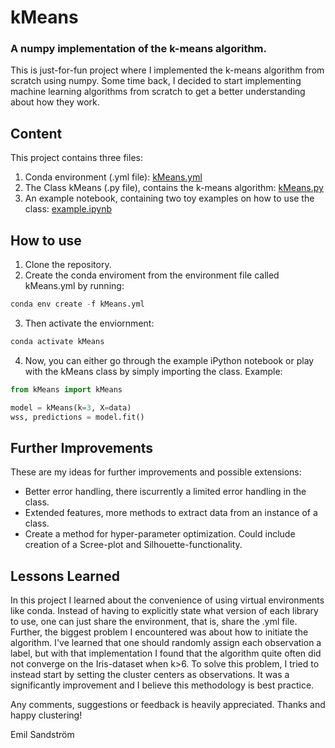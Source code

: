 # kMeans

### A numpy implementation of the k-means algorithm.
This is just-for-fun project where I implemented the k-means algorithm from scratch using numpy. Some time back, I decided to start implementing machine learning algorithms from scratch to get a better understanding about how they work.


## Content
This project contains three files:
1. Conda environment (.yml file): [kMeans.yml](https://github.com/EmpanS/ML-from-Scratch/blob/master/kMeans/kMeans.yml)
2. The Class kMeans (.py file), contains the k-means algorithm: [kMeans.py](https://github.com/EmpanS/ML-from-Scratch/blob/master/kMeans/kMeans.py)
3. An example notebook, containing two toy examples on how to use the class: [example.ipynb](https://github.com/EmpanS/ML-from-Scratch/blob/master/kMeans/example.ipynb)

## How to use
1. Clone the repository.
2. Create the conda enviroment from the environment file called kMeans.yml by running:
```python
conda env create -f kMeans.yml
```
3. Then activate the enviornment:
```python
conda activate kMeans
```
4. Now, you can either go through the example iPython notebook or play with the kMeans class by simply importing the class. Example:
```python
from kMeans import kMeans

model = kMeans(k=3, X=data)
wss, predictions = model.fit()
```

## Further Improvements
These are my ideas for further improvements and possible extensions:
- Better error handling, there iscurrently a limited error handling in the class.
- Extended features, more methods to extract data from an instance of a class.
- Create a method for hyper-parameter optimization. Could include creation of a Scree-plot and Silhouette-functionality. 

## Lessons Learned
In this project I learned about the convenience of using virtual environments like conda. Instead of having to explicitly state what version of each library to use, one can just share the environment, that is, share the .yml file. Further, the biggest problem I encountered was about how to initiate the algorithm. I've learned that one should randomly assign each observation a label, but with that implementation I found that the algorithm quite often did not converge on the Iris-dataset when k>6. To solve this problem, I tried to instead start by setting the cluster centers as observations. It was a significantly improvement and I believe this methodology is best practice.

Any comments, suggestions or feedback is heavily appreciated. Thanks and happy clustering!

Emil Sandström

